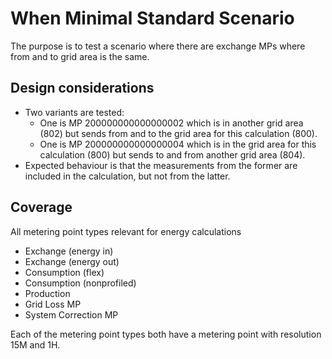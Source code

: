 # When Minimal Standard Scenario

The purpose is to test a scenario where there are exchange MPs where from and to grid area is the same.

## Design considerations

- Two variants are tested:
    - One is MP 200000000000000002 which is in another grid area (802) but sends from and to the grid area for this
      calculation (800).
    - One is MP 200000000000000004 which is in the grid area for this calculation (800) but sends to and from another
      grid area (804).
- Expected behaviour is that the measurements from the former are included in the calculation, but not from the latter.

## Coverage

All metering point types relevant for energy calculations

- Exchange (energy in)
- Exchange (energy out)
- Consumption (flex)
- Consumption (nonprofiled)
- Production
- Grid Loss MP
- System Correction MP

Each of the metering point types both have a metering point with resolution 15M and 1H.
